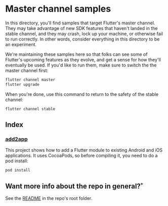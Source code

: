 # Master channel samples

In this directory, you'll find samples that target Flutter's master channel.
They may take advantage of new SDK features that haven't landed in the
stable channel, and they may crash, lock up your machine, or otherwise fail to
run correctly. In other words, consider everything in this directory to be an
experiment. 

We're maintaining these samples here so that folks can see some of Flutter's
upcoming features as they evolve, and get a sense for how they'll eventually
be used. If you'd like to run them, make sure to switch the the master channel
first:

```bash
flutter channel master
flutter upgrade
```

When you're done, use this command to return to the safety of the stable
channel:

```bash
flutter channel stable
```

## Index

### [add2app](add2app)

This project shows how to add a Flutter module to existing Android and iOS
applications. It uses CocoaPods, so before compiling it, you need to do a pod
install:

```bash
pod install
```

## Want more info about the repo in general?˚

See the [README](../README.md) in the repo's root folder.
